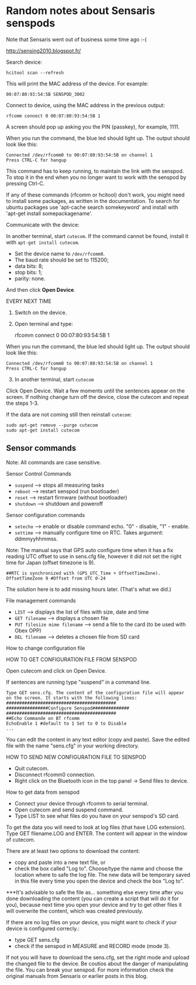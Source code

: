 # Random notes about Sensaris senspods

Note that Sensaris went out of business some time ago :-(

http://sensing2010.blogspot.fr/

Search device:

    hcitool scan --refresh

This will print the MAC address of the device. For example:

    00:07:80:93:54:5B SENSPOD_3002

Connect to device, using the MAC address in the previous output:

    rfcomm connect 0 00:07:80:93:54:5B 1

A screen should pop up asking you the PIN (passkey), for example, 1111.

When you run the command, the blue led should light up. The output should look like this:

    Connected /dev/rfcomm0 to 00:07:80:93:54:5B on channel 1
    Press CTRL-C for hangup

This command has to keep running, to maintain the link with the senspod. To stop it in the end when you no longer want to work with the senspod by pressing Ctrl-C.

If any of these commands (rfcomm or hcitool) don't work, you might need to install some packages, as written in the documentation. To search for ubuntu packages use 'apt-cache search somekeyword' and install with 'apt-get install somepackagename'.

Communicate with the device:

In another terminal, start `cutecom`.
If the command cannot be found, install it with `apt-get install cutecom`.

- Set the device name to `/dev/rfcomm0`.
- The baud rate should be set to 115200;
- data bits: 8;
- stop bits: 1;
- parity: none.

And then click **Open Device**.

EVERY NEXT TIME

1) Switch on the device.
2) Open terminal and type:

    rfcomm connect 0 00:07:80:93:54:5B 1

When you run the command, the blue led should light up.
The output should look like this:

    Connected /dev/rfcomm0 to 00:07:80:93:54:5B on channel 1
    Press CTRL-C for hangup

3) In another terminal, start `cutecom`

Click Open Device. Wait a few moments until the sentences appear on the screen. If nothing change turn off the device, close the cutecom and repeat the steps 1-3.

If the data are not coming still then reinstall `cutecom`:

    sudo apt-get remove --purge cutecom
    sudo apt-get install cutecom

## Sensor commands

Note: All commands are case sensitive.

Sensor Control Commands

- `suspend` --> stops all measuring tasks
- `reboot` --> restart senspod (run bootloader)
- `reset` --> restart firmware (without bootloader)
- `shutdown` --> shutdown and poweroff

Sensor configuration commands

- `setecho` --> enable or disable command echo. "0" - disable, "1" - enable.
- `settime` --> manually configure time on RTC. Takes argument: ddmmyyhhmmss.

Note: The manual says that GPS auto configure time when it has a fix reading UTC offset to use in sens.cfg file, however it did not set the right time for Japan (offset timezone is 9).

    ##RTC is synchronized with (GPS_UTC_Time + OffsetTimeZone).
    OffsetTimeZone 9 #Offset from UTC 0-24

The solution here is to add missing hours later. (That's what we did.)

File management commands

- `LIST` --> displays the list of files with size, date and time
- `GET filename` --> displays a chosen file
- `PUT filesize mime filename` --> send a file to the card (to be used with Obex OPP)
- `DEL filename` --> deletes a chosen file from SD card

How to change configuration file

HOW TO GET CONFIGURATION FILE FROM SENSPOD

Open cutecom and click on Open Device.

If sentences are running type "suspend" in a command line.

    Type GET sens.cfg. The content of the configuration file will appear on the screen. It starts with the following lines:
    ##########################################
    ################Configure Senspod##############
    ##########################################
    ##Echo Commande on BT rfcomm
    EchoEnable 1 #default to 1 Set to 0 to Disable
    ...

You can edit the content in any text editor (copy and paste).
Save the edited file with the name "sens.cfg" in your working directory.

HOW TO SEND NEW CONFIGURATION FILE TO SENSPOD

- Quit cutecom.
- Disconnect rfcomm0 connection.
- Right click on the Bluetooth icon in the top panel -> Send files to device.

How to get data from senspod

- Connect your device through rfcomm to serial terminal.
- Open cutecom and send suspend command.
- Type LIST to see what files do you have on your senspod's SD card.

To get the data you will need to look at log files (that have LOG extension). Type GET filename.LOG and ENTER. The content will appear in the window of cutecom.

There are at least two options to download the content:

- copy and paste into a new text file, or
- check the box called "Log to". Choose/type the name and choose the location where to safe the log file. The new data will be temporary saved in this file every time you open the device and check the box "Log to".

***It's advisable to safe the file as... something else every time after you done downloading the content (you can create a script that will do it for you), because next time you open your device and try to get other files it will overwrite the content, which was created previously.

If there are no log files on your device, you might want to check if your device is configured correcly.:

- type GET sens.cfg
- check if the senspod in MEASURE and RECORD mode (mode 3).

If not you will have to download the sens.cfg, set the right mode and upload the changed file to the device. Be coutios about the danger of manipulating the file. You can break your senspod. For more information check the original manuals from Sensaris or earlier posts in this blog.
